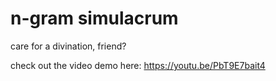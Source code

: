 # n-gram simulacrum
care for a divination, friend?

check out the video demo here: https://youtu.be/PbT9E7bait4
